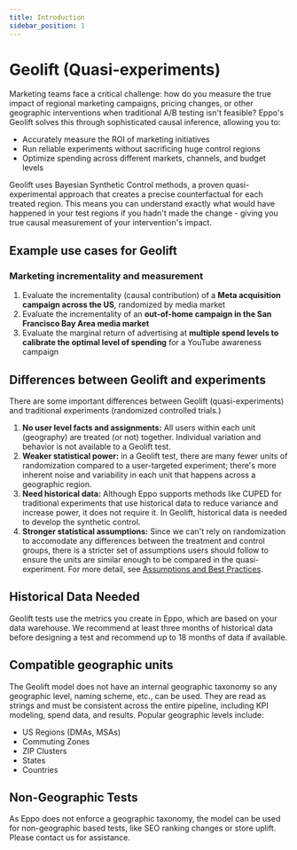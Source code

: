 ```yaml
---
title: Introduction
sidebar_position: 1
---
```



# Geolift (Quasi-experiments)

Marketing teams face a critical challenge: how do you measure the true impact of regional marketing campaigns, pricing changes, or other geographic interventions when traditional A/B testing isn't feasible? Eppo's Geolift solves this through sophisticated causal inference, allowing you to:

- Accurately measure the ROI of marketing initiatives
- Run reliable experiments without sacrificing huge control regions
- Optimize spending across different markets, channels, and budget levels

Geolift uses Bayesian Synthetic Control methods, a proven quasi-experimental approach that creates a precise counterfactual for each treated region. This means you can understand exactly what would have happened in your test regions if you hadn't made the change - giving you true causal measurement of your intervention's impact.

## Example use cases for Geolift

### Marketing incrementality and measurement

1. Evaluate the incrementality (causal contribution) of a **Meta acquisition campaign across the US**, randomized by media market
2. Evaluate the incrementality of an **out-of-home campaign in the San Francisco Bay Area media market**
3. Evaluate the marginal return of advertising at **multiple spend levels to calibrate the optimal level of spending** for a YouTube awareness campaign

## Differences between Geolift and experiments

There are some important differences between Geolift (quasi-experiments) and traditional experiments (randomized controlled trials.)

1. **No user level facts and assignments:** All users within each unit (geography) are treated (or not) together. Individual variation and behavior is not available to a Geolift test.
2. **Weaker statistical power:** in a Geolift test, there are many fewer units of randomization compared to a user-targeted experiment; there's more inherent noise and variability in each unit that happens across a geographic region.
3. **Need historical data:** Although Eppo supports methods like CUPED for traditional experiments that use historical data to reduce variance and increase power, it does not require it. In Geolift, historical data is needed to develop the synthetic control.
4. **Stronger statistical assumptions:** Since we can't rely on randomization to accomodate any differences between the treatment and control groups, there is a stricter set of assumptions users should follow to ensure the units are similar enough to be compared in the quasi-experiment. For more detail, see [Assumptions and Best Practices](/geolift/assumptions_best_practices/).

## Historical Data Needed

Geolift tests use the metrics you create in Eppo, which are based on your data warehouse. We recommend at least three months of historical data before designing a test and recommend up to 18 months of data if available.

## Compatible geographic units

The Geolift model does not have an internal geographic taxonomy so any geographic level, naming scheme, etc., can be used. They are read as strings and must be consistent across the entire pipeline, including KPI modeling, spend data, and results. Popular geographic levels include:

- US Regions (DMAs, MSAs)
- Commuting Zones
- ZIP Clusters
- States
- Countries

## Non-Geographic Tests

As Eppo does not enforce a geographic taxonomy, the model can be used for non-geographic based tests, like SEO ranking changes or store uplift. Please contact us for assistance.
